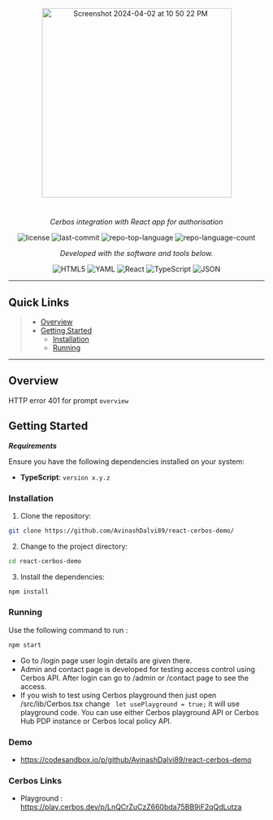 <p align="center">
<img width="373" alt="Screenshot 2024-04-02 at 10 50 22 PM" src="https://github.com/AvinashDalvi89/react-cerbos-demo/assets/3996105/2dccc46d-2868-4f4c-8575-d5995ef2050f" width="100">

</p>
<p align="center">
    <h1 align="center"></h1>
</p>
<p align="center">
    <em>Cerbos integration with React app for authorisation</em>
</p>
<p align="center">
	<img src="https://img.shields.io/github/license/AvinashDalvi89/react-cerbos-demo?style=flat&color=0080ff" alt="license">
	<img src="https://img.shields.io/github/last-commit/AvinashDalvi89/react-cerbos-demo?style=flat&logo=git&logoColor=white&color=0080ff" alt="last-commit">
	<img src="https://img.shields.io/github/languages/top/AvinashDalvi89/react-cerbos-demo?style=flat&color=0080ff" alt="repo-top-language">
	<img src="https://img.shields.io/github/languages/count/AvinashDalvi89/react-cerbos-demo?style=flat&color=0080ff" alt="repo-language-count">
<p>
<p align="center">
		<em>Developed with the software and tools below.</em>
</p>
<p align="center">
	<img src="https://img.shields.io/badge/HTML5-E34F26.svg?style=flat&logo=HTML5&logoColor=white" alt="HTML5">
	<img src="https://img.shields.io/badge/YAML-CB171E.svg?style=flat&logo=YAML&logoColor=white" alt="YAML">
	<img src="https://img.shields.io/badge/React-61DAFB.svg?style=flat&logo=React&logoColor=black" alt="React">
	<img src="https://img.shields.io/badge/TypeScript-3178C6.svg?style=flat&logo=TypeScript&logoColor=white" alt="TypeScript">
	<img src="https://img.shields.io/badge/JSON-000000.svg?style=flat&logo=JSON&logoColor=white" alt="JSON">
</p>
<hr>

##  Quick Links

> - [ Overview](#-overview)
> - [ Getting Started](#-getting-started)
>   - [ Installation](#-installation)
>   - [ Running ](#-running-)

---

##  Overview

HTTP error 401 for prompt `overview`

##  Getting Started

***Requirements***

Ensure you have the following dependencies installed on your system:

* **TypeScript**: `version x.y.z`

###  Installation

1. Clone the  repository:

```sh
git clone https://github.com/AvinashDalvi89/react-cerbos-demo/
```

2. Change to the project directory:

```sh
cd react-cerbos-demo
```

3. Install the dependencies:

```sh
npm install
```

###  Running 

Use the following command to run :

```sh
npm start
```

- Go to /login page user login details are given there. 
- Admin and contact page is developed for testing access control using Cerbos API. After login can go to /admin or /contact page to see the access. 
- If you wish to test using Cerbos playground then just open /src/lib/Cerbos.tsx change ` let usePlayground = true;` it will use playground code. You can use either Cerbos playground API or Cerbos Hub PDP instance or Cerbos local policy API. 

### Demo 
- https://codesandbox.io/p/github/AvinashDalvi89/react-cerbos-demo

### Cerbos Links 
- Playground : https://play.cerbos.dev/p/LnQCrZuCzZ660bda75BB9iF2qQdLutza